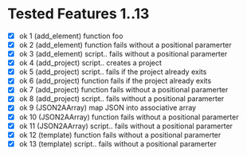 # Tested Features 1..13
- [x] ok 1 (add_element) function foo
- [x] ok 2 (add_element) function fails without a positional paramerter
- [x] ok 3 (add_element) script.. fails without a positional paramerter
- [x] ok 4 (add_project) script.. creates a project
- [x] ok 5 (add_project) script.. fails if the project already exits
- [x] ok 6 (add_project) function fails if the project already exits
- [x] ok 7 (add_project) function fails without a positional paramerter
- [x] ok 8 (add_project) script.. fails without a positional paramerter
- [x] ok 9 (JSON2AArray) map JSON into associative array
- [x] ok 10 (JSON2AArray) function fails without a positional paramerter
- [x] ok 11 (JSON2AArray) script.. fails without a positional paramerter
- [x] ok 12 (template) function fails without a positional paramerter
- [x] ok 13 (template) script.. fails without a positional paramerter
